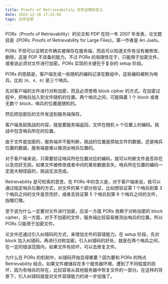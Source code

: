 ```yaml
---
title: Proofs of Retrievability 文件证明的含义
date: 2022-12-16 17:22:05
tags: 文件证明
---
```


PORs（Proofs of Retrievability）的论文和 PDP 在同一年 2007 年发表，论文题目是《PORs: Proofs of Retrievability for Large Files》，第一作者是 Ari Juels。

PORs 不但可以证明文件确实被保存在服务端，而且可以知道文件有没有被修改、删除，这是 PDP 不具备的能力。不过 PORs 的局限性在于，只能用于加密文件，或者说必须对文件进行加密。PORs 实现的关键在于复杂的 setup 阶段。

PORs 的思路是，客户端生成一些随机的编码记录在数组中，这些编码被称为哨兵。比如 `[6, 4, 0]` 是三个哨兵。

先对客户端的文件进行对称加密，而且必须使用 block cipher 的方式。在加密过程中，把哨兵加入到文件随机的位置。两个哨兵之间，可能隔着 1 个 block 或者无数个 block，哨兵的位置是随机的。

然后把加密后的文件发送到服务端保存。

客户端发起挑战的内容，就是要服务端返回，文件在随机 n 个位置上的编码。挑战中包含哨兵所在的位置。

由于文件是加密的，服务端并不能判断，挑战的位置是原始文件的数据，还是哨兵位置的数据，服务端是难以推测出哨兵位置的。

对于客户端来说，只需要验证哨兵所在位置对应的编码，就可以判断文件是否存在以及完好无损。如果文件被修改或者中间的某些数据丢失，哨兵所在位置的编码一定是大相径庭的，挑战无法完成。

Retrievability 是可检索的意思，在 PORs 中的含义是，对于客户端来说，我可以通过指定哨兵位置的方式，对文件的某个部分验证，比如想验证第 1 个哨兵到第 3 个哨兵之间的文件是否完好，或者去验证第 5 个哨兵到第 9 个哨兵之间的文件，指哪打哪。

至于说为什么一定要对文件进行加密，应该一方面 PORs 依赖于对称加密的 block cipher，另一方面，对于不加密的文件，服务端比较容易推测出哨兵的位置。所以 PORs 只能用于加密文件。

论文中还通过引入纠错码的方式，来增加文件的容错能力。在 setup 阶段，先对 block 加入纠错码，再进行对称加密。引入纠错码的好处，就是在两个哨兵之间，在一定的错误范围内，如果文件有损坏，可以去修复文件。

为什么在 PORs 的机制中，纠错码开始显得重要？因为要和 PORs 的特点 Retrievability 结合。如果文件被储存在多个服务器环境，遭到了不同程度的损坏，因为有哨兵的存在，比较容易从其他服务器中恢复文件的一部分。在这样的背景下，引入纠错码就是对文件容错能力的进一步加强了。



